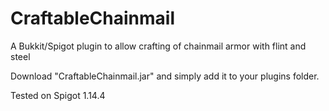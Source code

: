 # CraftableChainmail
A Bukkit/Spigot plugin to allow crafting of chainmail armor with flint and steel


Download "CraftableChainmail.jar" and simply add it to your plugins folder.


Tested on Spigot 1.14.4
